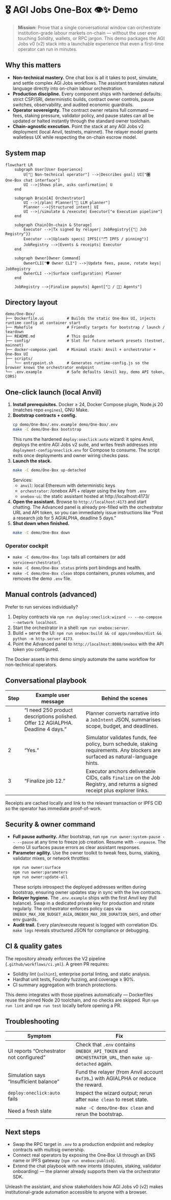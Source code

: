 # 🎖️ AGI Jobs One‑Box 👁️✨ Demo

> **Mission:** Prove that a single conversational window can orchestrate institution-grade labour markets on-chain — without the user ever touching Solidity, wallets, or RPC jargon. This demo packages the AGI Jobs v0 (v2) stack into a launchable experience that even a first-time operator can run in minutes.

## Why this matters

- **Non-technical mastery.** One chat box is all it takes to post, simulate, and settle complex AGI Jobs workflows. The assistant translates natural language directly into on-chain labour orchestration.
- **Production discipline.** Every component ships with hardened defaults: strict CSP/SRI, deterministic builds, contract owner controls, pause switches, observability, and audited economic guardrails.
- **Operator sovereignty.** The contract owner retains full command — fees, staking pressure, validator policy, and pause states can all be updated or halted instantly through the standard owner toolchain.
- **Chain-agnostic execution.** Point the stack at any AGI Jobs v2 deployment (local Anvil, testnets, mainnet). The relayer model grants walletless UX while respecting the on-chain escrow model.

## System map

```mermaid
flowchart LR
    subgraph User[User Experience]
        U["👤 Non-technical operator"] -->|Describes goal| UI["🎛️ One‑Box chat interface"]
        UI -->|Shows plan, asks confirmation| U
    end

    subgraph Brain[AI Orchestrator]
        UI -->|/plan| Planner["🧠 LLM planner"]
        Planner -->|Structured intent| UI
        UI -->|/simulate & /execute| Executor["⚙️ Execution pipeline"]
    end

    subgraph Chain[On-chain & Storage]
        Executor -->|Tx signed by relayer| JobRegistry{{"📜 Job Registry"}}
        Executor -->|Uploads specs| IPFS[("🗂️ IPFS / pinning")]
        JobRegistry -->|Events & receipts| Executor
    end

    subgraph Owner[Owner Command]
        OwnerCLI["🛡️ Owner CLI"] -->|Update fees, pause, rotate keys| JobRegistry
        OwnerCLI -->|Surface configuration| Planner
    end

    JobRegistry -->|Finalise payouts| Agent["🤖 / 👩‍💻 Agents"]
```

## Directory layout

```
demo/One-Box/
├── Dockerfile.ui          # Builds the static One‑Box UI, injects runtime config at container start
├── Makefile               # Friendly targets for bootstrap / launch / teardown
├── README.md              # This guide
├── config/                # Slot for future network presets (testnet, mainnet)
├── docker-compose.yaml    # Minimal stack: Anvil + orchestrator + One‑Box UI
├── scripts/
│   └── entrypoint.sh      # Generates runtime-config.js so the browser knows the orchestrator endpoint
└── .env.example           # Safe defaults (Anvil key, demo API token, CORS)
```

## One-click launch (local Anvil)

1. **Install prerequisites.** Docker ≥ 24, Docker Compose plugin, Node.js 20 (matches repo `engines`), GNU Make.
2. **Bootstrap contracts + config.**
   ```sh
   cp demo/One-Box/.env.example demo/One-Box/.env
   make -C demo/One-Box bootstrap
   ```
   This runs the hardened `deploy:oneclick:auto` wizard: it spins Anvil, deploys the entire AGI Jobs v2 suite, and writes fresh addresses into `deployment-config/oneclick.env` for Compose to consume. The script exits once deployments and owner wiring checks pass.
3. **Launch the stack.**
   ```sh
   make -C demo/One-Box up-detached
   ```
   Services:
   - `anvil`: local Ethereum with deterministic keys
   - `orchestrator`: /onebox API + relayer using the key from `.env`
   - `onebox-ui`: the static assistant hosted at http://localhost:4173/
4. **Open the assistant.** Browse to `http://localhost:4173` and start chatting. The Advanced panel is already pre-filled with the orchestrator URL and API token, so you can immediately issue instructions like “Post a research job for 5 AGIALPHA, deadline 5 days.”
5. **Shut down when finished.**
   ```sh
   make -C demo/One-Box down
   ```

### Operator cockpit

- `make -C demo/One-Box logs` tails all containers (or add `service=orchestrator`).
- `make -C demo/One-Box status` prints port bindings and health.
- `make -C demo/One-Box clean` stops containers, prunes volumes, and removes the demo `.env` file.

## Manual controls (advanced)

Prefer to run services individually?

1. Deploy contracts via `npm run deploy:oneclick:wizard -- --no-compose --network localhost`.
2. Start the orchestrator in a shell: `npm run onebox:server`.
3. Build + serve the UI: `npm run onebox:build && cd apps/onebox/dist && python -m http.server 4173`.
4. Point the Advanced panel to `http://localhost:8080/onebox` with the API token you configured.

The Docker assets in this demo simply automate the same workflow for non-technical operators.

## Conversational playbook

| Step | Example user message | Behind the scenes |
| --- | --- | --- |
| 1 | “I need 250 product descriptions polished. Offer 12 AGIALPHA. Deadline 4 days.” | Planner converts narrative into a `JobIntent` JSON, summarises scope, budget, and deadlines. |
| 2 | “Yes.” | Simulator validates funds, fee policy, burn schedule, staking requirements. Any blockers are surfaced as natural-language hints. |
| 3 | “Finalize job 12.” | Executor anchors deliverable CIDs, calls `finalize` on the Job Registry, and returns a signed receipt plus explorer links. |

Receipts are cached locally and link to the relevant transaction or IPFS CID so the operator has immediate proof-of-work.

## Security & owner command

- **Full pause authority.** After bootstrap, run `npm run owner:system-pause -- --pause` at any time to freeze job creation. Resume with `--unpause`. The demo UI surfaces pause errors as clear assistant responses.
- **Parameter agility.** Use the owner toolkit to tweak fees, burns, staking, validator mixes, or network throttles:
  ```sh
  npm run owner:surface
  npm run owner:parameters
  npm run owner:update-all
  ```
  These scripts introspect the deployed addresses written during bootstrap, ensuring owner updates stay in sync with the live contracts.
- **Relayer hygiene.** The `.env.example` ships with the first Anvil key (full balance). Swap in a dedicated private key for production and rotate regularly. The orchestrator enforces policy caps via `ONEBOX_MAX_JOB_BUDGET_AGIA`, `ONEBOX_MAX_JOB_DURATION_DAYS`, and other env guards.
- **Audit trail.** Every plan/execute request is logged with correlation IDs. `make logs` reveals structured JSON for compliance or debugging.

## CI & quality gates

The repository already enforces the V2 pipeline (`.github/workflows/ci.yml`). A green PR requires:

- Solidity lint (`solhint`), enterprise portal linting, and static analysis.
- Hardhat unit tests, Foundry fuzzing, and coverage ≥ 90%.
- CI summary aggregation with branch protections.

This demo integrates with those pipelines automatically — Dockerfiles reuse the pinned Node 20 toolchain, and no checks are skipped. Run `npm run lint` and `npm run test` locally before opening a PR.

## Troubleshooting

| Symptom | Fix |
| --- | --- |
| UI reports “Orchestrator not configured” | Check that `.env` contains `ONEBOX_API_TOKEN` and `ORCHESTRATOR_URL`, then `make up-detached` again. |
| Simulation says “Insufficient balance” | Fund the relayer (from Anvil account `0xf39…`) with AGIALPHA or reduce the reward. |
| `deploy:oneclick:auto` fails | Inspect the wizard output; rerun after `make clean` to reset state. |
| Need a fresh slate | `make -C demo/One-Box clean` and rerun the bootstrap. |

## Next steps

- Swap the RPC target in `.env` to a production endpoint and redeploy contracts with multisig ownership.
- Connect real operators by exposing the One‑Box UI through an ENS name or IPFS gateway (`npm run onebox:publish`).
- Extend the chat playbook with new intents (disputes, staking, validator onboarding) — the planner already supports them via the orchestrator SDK.

Unleash the assistant, and show stakeholders how AGI Jobs v0 (v2) makes institutional-grade automation accessible to anyone with a browser.
